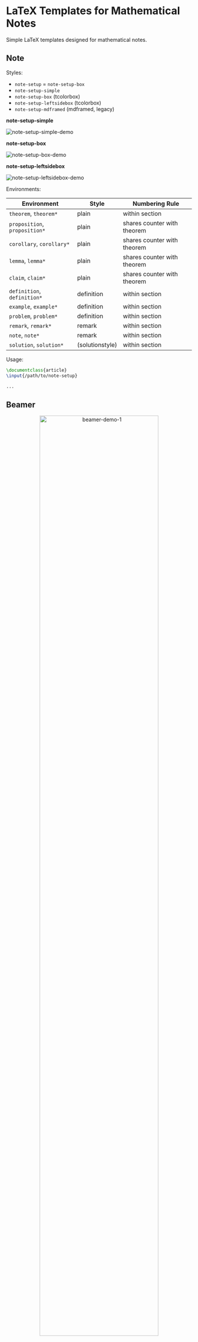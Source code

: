 # LaTeX Templates for Mathematical Notes

Simple LaTeX templates designed for mathematical notes.

## Note

Styles:

- `note-setup` = `note-setup-box`
- `note-setup-simple`
- `note-setup-box` (tcolorbox)
- `note-setup-leftsidebox` (tcolorbox)
- `note-setup-mdframed` (mdframed, legacy)

**note-setup-simple**

<img src="./note/image/note-setup-simple-demo.png" alt="note-setup-simple-demo"/>

**note-setup-box**

<img src="./note/image/note-setup-box-demo.png" alt="note-setup-box-demo"/>

**note-setup-leftsidebox**

<img src="./note/image/note-setup-leftsidebox-demo.png" alt="note-setup-leftsidebox-demo"/>


Environments:

| Environment                   | Style           | Numbering Rule              |
| ----------------------------- | --------------- | --------------------------- |
| `theorem`, `theorem*`         | plain           | within section              |
| `proposition`, `proposition*` | plain           | shares counter with theorem |
| `corollary`, `corollary*`     | plain           | shares counter with theorem |
| `lemma`, `lemma*`             | plain           | shares counter with theorem |
| `claim`, `claim*`             | plain           | shares counter with theorem |
| `definition`, `definition*`   | definition      | within section              |
| `example`, `example*`         | definition      | within section              |
| `problem`, `problem*`         | definition      | within section              |
| `remark`, `remark*`           | remark          | within section              |
| `note`, `note*`               | remark          | within section              |
| `solution`, `solution*`       | (solutionstyle) | within section              |


Usage:
```latex
\documentclass{article}
\input{/path/to/note-setup}

...
```


## Beamer

<p align="center">
    <img src="./beamer/image/beamer-demo-1.png" alt="beamer-demo-1" width="80%"/>
</p>

<p align="center">
    <img src="./beamer/image/beamer-demo-2.png" alt="beamer-demo-2" width="80%"/>
</p>

<p align="center">
    <img src="./beamer/image/beamer-demo-3.png" alt="beamer-demo-3" width="80%"/>
</p>

<p align="center">
    <img src="./beamer/image/beamer-demo-4.png" alt="beamer-demo-4" width="80%"/>
</p>


Usage:
```latex
\documentclass[compress,aspectratio=43]{beamer}
\input{/path/to/beamer-setup}

...
```
